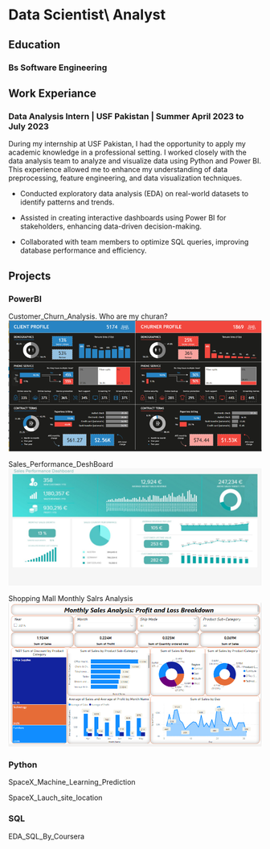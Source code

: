 # Data Scientist\ Analyst

## Education

### Bs Software Engineering

## Work Experiance

### Data Analysis Intern | USF Pakistan | Summer April 2023 to July 2023

During my internship at USF Pakistan, I had the opportunity to apply my academic knowledge in a professional setting. I worked closely with the data analysis team to analyze and visualize data using Python and Power BI. This experience allowed me to enhance my understanding of data preprocessing, feature engineering, and data visualization techniques.

- Conducted exploratory data analysis (EDA) on real-world datasets to identify patterns and trends.

- Assisted in creating interactive dashboards using Power BI for stakeholders, enhancing data-driven decision-making.

- Collaborated with team members to optimize SQL queries, improving database performance and efficiency.

## Projects

### PowerBI

Customer_Churn_Analysis. Who are my churan?
<img src="Pics/Churan Analysis.PNG">


Sales_Performance_DeshBoard
<img src="Pics/Sales performance deshboard.jpeg">

Shopping Mall Monthly Salrs Analysis
<img src="Pics/Monthly Sales Analysis.png">


### Python

SpaceX_Machine_Learning_Prediction

SpaceX_Lauch_site_location


### SQL

EDA_SQL_By_Coursera



